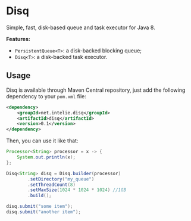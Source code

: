 # Disq

Simple, fast, disk-based queue and task executor for Java 8.

**Features:**
* `PersistentQueue<T>`: a disk-backed blocking queue;
* `Disq<T>`: a disk-backed task executor.

## Usage

Disq is available through Maven Central repository, just add the following
dependency to your `pom.xml` file:

```xml
<dependency>
    <groupId>net.intelie.disq</groupId>
    <artifactId>disq</artifactId>
    <version>0.1</version>
</dependency>
```

Then, you can use it like that:

```java
Processor<String> processor = x -> {
    System.out.println(x);
};

Disq<String> disq = Disq.builder(processor)
        .setDirectory("my_queue")
        .setThreadCount(8)
        .setMaxSize(1024 * 1024 * 1024) //1GB
        .build();

disq.submit("some item");
disq.submit("another item");
```
